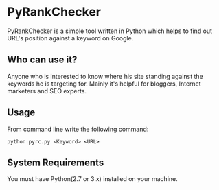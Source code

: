 # PyRankChecker

PyRankChecker is a simple tool written in Python which helps to find out URL's position against a keyword on Google.

## Who can use it?

Anyone who is interested to know where his site standing against the keywords he is targeting for. Mainly it's helpful for bloggers, Internet marketers and SEO experts.

## Usage

From command line write the following command:

`python pyrc.py <Keyword> <URL>`

## System Requirements

You must have Python(2.7 or 3.x) installed on your machine.
